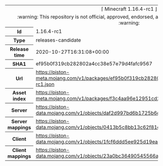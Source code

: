 <html><table>
<tr><td colspan="2" align="center"><img width="0" height="0"><br/>⌈ Minecraft 1.16.4-rc1 ⌋<br/><img width="0" height="0"></td></tr>
<tr><td colspan="2" align="center"><img width="0" height="0"><br/>
:warning: This repository is not official, approved, endorsed, associated or connected with Mojang :warning:
<br/><img width="0" height="0"></td></tr>
<tr><th>Id</th><td>1.16.4-rc1</td></tr>
<tr><th>Type</th><td>releases-candidate</td></tr>
<tr><th>Release time</th><td>2020-10-27T16:31:08+00:00</td></tr>
<tr><th>SHA1</th><td>ef95b0f319cb282802a4cc38e57e79d4fafc9567</td></tr>
<tr><th>Url</th><td><a href="https://piston-meta.mojang.com/v1/packages/ef95b0f319cb282802a4cc38e57e79d4fafc9567/1.16.4-rc1.json">https://piston-meta.mojang.com/v1/packages/ef95b0f319cb282802a4cc38e57e79d4fafc9567/1.16.4-rc1.json</a></td></tr>
<tr><th>Asset index</th><td><a href="https://piston-meta.mojang.com/v1/packages/f3c4aa96e12951cd2781b3e1c0e8ab82bf719cf2/1.16.json">https://piston-meta.mojang.com/v1/packages/f3c4aa96e12951cd2781b3e1c0e8ab82bf719cf2/1.16.json</a></td></tr>
<tr><th>Server</th><td><a href="https://piston-data.mojang.com/v1/objects/daf2d997bd6b1725b6d59b48f533a6804d43db33/server.jar">https://piston-data.mojang.com/v1/objects/daf2d997bd6b1725b6d59b48f533a6804d43db33/server.jar</a></td></tr>
<tr><th>Server mappings</th><td><a href="https://piston-data.mojang.com/v1/objects/0413b5c8bb13c62f81c1336c58c09e29d8b43cb6/server.txt">https://piston-data.mojang.com/v1/objects/0413b5c8bb13c62f81c1336c58c09e29d8b43cb6/server.txt</a></td></tr>
<tr><th>Client</th><td><a href="https://piston-data.mojang.com/v1/objects/1fcf6ddd5ee925d19eadc4b7ef7278365979c7fd/client.jar">https://piston-data.mojang.com/v1/objects/1fcf6ddd5ee925d19eadc4b7ef7278365979c7fd/client.jar</a></td></tr>
<tr><th>Client mappings</th><td><a href="https://piston-data.mojang.com/v1/objects/23a0bc36490545566a79ea5345f37283f61eeaa5/client.txt">https://piston-data.mojang.com/v1/objects/23a0bc36490545566a79ea5345f37283f61eeaa5/client.txt</a></td></tr>
</table></html>